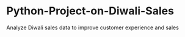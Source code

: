 # Python-Project-on-Diwali-Sales 
Analyze Diwali sales data to improve customer experience and sales
